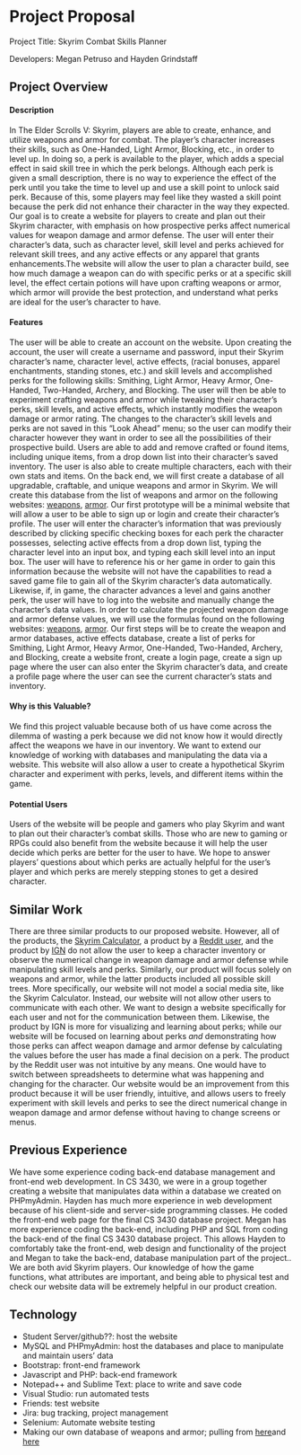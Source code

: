 # Project Proposal 
Project Title: Skyrim Combat Skills Planner

Developers: Megan Petruso and Hayden Grindstaff



## Project Overview
#### Description 
In The Elder Scrolls V: Skyrim, players are able to create, enhance, and utilize weapons and armor for combat. The player’s character increases their skills, such as One-Handed, Light Armor, Blocking, etc., in order to level up. In doing so, a perk is available to the player, which adds a special effect in said skill tree in which the perk belongs. Although each perk is given a small description, there is no way to experience the effect of the perk until you take the time to level up and use a skill point to unlock said perk. Because of this, some players may feel like they wasted a skill point because the perk did not enhance their character in the way they expected. Our goal is to create a website for players to create and plan out their Skyrim character, with emphasis on how prospective perks affect numerical values for weapon damage and armor defense. The user will enter their character’s data, such as character level, skill level and perks achieved for relevant skill trees, and any active effects or any apparel that grants enhancements.The website will allow the user to plan a character build, see how much damage a weapon can do with specific perks or at a specific skill level, the effect certain potions will have upon crafting weapons or armor, which armor will provide the best protection, and understand what perks are ideal for the user’s character to have.

#### Features
The user will be able to create an account on the website. Upon creating the account, the user will create a username and password, input their Skyrim character’s name, character level, active effects, (racial bonuses, apparel enchantments, standing stones, etc.) and skill levels and accomplished perks for the following skills: Smithing, Light Armor, Heavy Armor, One-Handed, Two-Handed, Archery, and Blocking. The user will then be able to experiment crafting weapons and armor while tweaking their character’s perks, skill levels, and active effects, which instantly modifies the weapon damage or armor rating. The changes to the character’s skill levels and perks are not saved in this “Look Ahead” menu; so the user can modify their character however they want in order to see all the possibilities of their prospective build. Users are able to add and remove crafted or found items, including unique items, from a drop down list into their character’s saved inventory. The user is also able to create multiple characters, each with their own stats and items. On the back end, we will first create a database of all upgradable, craftable, and unique weapons and armor in Skyrim. We will create this database from the list of weapons and armor on the following websites: [weapons](http://elderscrolls.wikia.com/wiki/Weapons_(Skyrim)), [armor](http://elderscrolls.wikia.com/wiki/Armor_(Skyrim)). Our first prototype will be a minimal website that will allow a user to be able to sign up or login and create their character’s profile. The user will enter the character’s information that was previously described by clicking specific checking boxes for each perk the character possesses, selecting active effects from a drop down list, typing the character level into an input box, and typing each skill level into an input box. The user will have to reference his or her game in order to gain this information because the website will not have the capabilities to read a saved game file to gain all of the Skyrim character’s data automatically. Likewise, if, in game, the character advances a level and gains another perk, the user will have to log into the website and manually change the character’s data values. In order to calculate the projected weapon damage and armor defense values, we will use the formulas found on the following websites: [weapons](https://skyrim.gamepedia.com/Damage), [armor](https://skyrim.gamepedia.com/Armor). Our first steps will be to create the weapon and armor databases, active effects database, create a list of perks for Smithing, Light Armor, Heavy Armor, One-Handed, Two-Handed, Archery, and Blocking, create a website front, create a login page, create a sign up page where the user can also enter the Skyrim character’s data, and create a profile page where the user can see the current character’s stats and inventory.

#### Why is this Valuable?
We find this project valuable because both of us have come across the dilemma of wasting a perk because we did not know how it would directly affect the weapons we have in our inventory. We want to extend our knowledge of working with databases and manipulating the data via a website. This website will also allow a user to create a hypothetical Skyrim character and experiment with perks, levels, and different items within the game.

#### Potential Users
Users of the website will be people and gamers who play Skyrim and want to plan out their character’s combat skills. Those who are new to gaming or RPGs could also benefit from the website because it will help the user decide which perks are better for the user to have. We hope to answer players’ questions about which perks are actually helpful for the user’s player and which perks are merely stepping stones to get a desired character.

## Similar Work
There are three similar products to our proposed website. However, all of the products, the [Skyrim Calculator](https://skyrimcalculator.com/plan), a product by a [Reddit user](https://www.reddit.com/r/skyrim/comments/50d750/skyrim_character_planning_spreadsheet/), and the product by [IGN](http://www.ign.com/builds/the-elder-scrolls-5-skyrim/create) do not allow the user to keep a character inventory or observe the numerical change in weapon damage and armor defense while manipulating skill levels and perks. Similarly, our product will focus solely on weapons and armor, while the latter products included all possible skill trees. More specifically, our website will not model a social media site, like the Skyrim Calculator. Instead, our website will not allow other users to communicate with each other. We want to design a website specifically for each user and not for the communication between them. Likewise, the product by IGN is more for visualizing and learning about perks; while our website will be focused on learning about perks *and* demonstrating how those perks can affect weapon damage and armor defense by calculating the values before the user has made a final decision on a perk. The product by the Reddit user was not intuitive by any means. One would have to switch between spreadsheets to determine what was happening and changing for the character. Our website would be an improvement from this product because it will be user friendly, intuitive, and allows users to freely experiment with skill levels and perks to see the direct numerical change in weapon damage and armor defense without having to change screens or menus.

## Previous Experience
We have some experience coding back-end database management and front-end web development. In CS 3430, we were in a group together creating a website that manipulates data within a database we created on PHPmyAdmin. Hayden has much more experience in web development because of his client-side and server-side programming classes. He coded the front-end web page for the final CS 3430 database project. Megan has more experience coding the back-end, including PHP and SQL from coding the back-end of the final CS 3430 database project. This allows Hayden to comfortably take the front-end, web design and functionality of the project and Megan to take the back-end, database manipulation part of the project.. We are both avid Skyrim players. Our knowledge of how the game functions, what attributes are important, and being able to physical test and check our website data will be extremely helpful in our product creation. 

## Technology
* Student Server/github??: host the website
* MySQL and PHPmyAdmin: host the databases and place to manipulate and maintain users’ data
* Bootstrap: front-end framework
* Javascript and PHP: back-end framework
* Notepad++ and Sublime Text: place to write and save code
* Visual Studio: run automated tests
* Friends: test website
* Jira: bug tracking, project management
* Selenium: Automate website testing
* Making our own database of weapons and armor; pulling from [here](http://elderscrolls.wikia.com/wiki/Weapons_(Skyrim))and [here](http://elderscrolls.wikia.com/wiki/Armor_(Skyrim))
